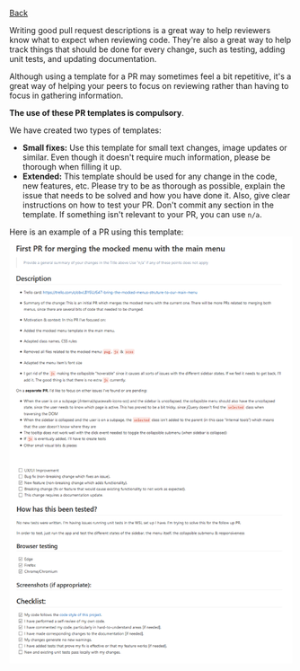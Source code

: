 [Back](https://gitlab.com/SUSE-UIUX/eos/wikis/home#developing-the-eos-project)

Writing good pull request descriptions is a great way to help reviewers know what to expect when reviewing code. They're also a great way to help track things that should be done for every change, such as testing, adding unit tests, and updating documentation.

Although using a template for a PR may sometimes feel a bit repetitive, it's a great way of helping your peers to focus on reviewing rather than having to focus in gathering information.

**The use of these PR templates is compulsory**.

We have created two types of templates: 
*  **Small fixes:** Use this template for small text changes, image updates or similar. Even though it doesn't require much information, please be thorough when filling it up.
*  **Extended:** This template should be used for any change in the code, new features, etc. Please try to be as thorough as possible, explain the issue that needs to be solved and how you have done it. Also, give clear instructions on how to test your PR. Don't commit any section in the template. If something isn't relevant to your PR, you can use `n/a`. 

Here is an example of a PR using this template:
![PR_example2](uploads/b89b71b959fdc31a4d1dddee3ab7d6dd/PR_example2.png)